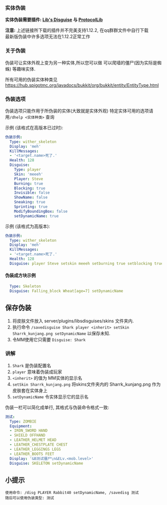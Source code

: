 ### 实体伪装

**实体伪装需要插件: [Lib's Disguise](https://ci.md-5.net/job/LibsDisguises/lastSuccessfulBuild/artifact/target/LibsDisguises.jar/) 与 [ProtocolLib](https://github.com/dmulloy2/ProtocolLib/releases/download/4.8.0/ProtocolLib.jar)**

**注意:** 上述链接所下载的插件并不完美支持1.12.2, 在qq群群文件中自行下载  
          最新版伪装中许多选项无法在1.12.2正常工作

### 关于伪装

伪装可让实体外观上变为另一种实体,所以您可以做 可以爬墙的僵尸(因为实际是蜘蛛) 等趣味实体.

所有可用的伪装实体种类见
https://hub.spigotmc.org/javadocs/bukkit/org/bukkit/entity/EntityType.html

### 伪装选项

伪装选项只能作用于所伪装的实体(大致就是实体外观)
特定实体可用的选项请用```/dhelp <实体种类>``` 查询

示例 (该格式在高版本已过时):
```yml
伪装示例:
  Type: wither_skeleton
  Display: 'meh'
  KillMessages:
  - '<target.name>死了.'
  Health: 128
  Disguise:
    Type: player
    Skin: 'meeeh'
    Player: Steve
    Burning: true
    Blocking: true
    Invisible: false
    ShowName: false
    Sneaking: true
    Sprinting: true
    ModifyBoundingBox: false
    setDynamicName: true
```

示例 (该格式为高版本):
```yml
伪装示例:
  Type: wither_skeleton
  Display: 'meh'
  KillMessages:
  - '<target.name>死了.'
  Health: 128
  Disguise: player Steve setskin meeeh setburning true setblocking true setinvisible false setcustomnamevisible true setsneaking true setsprinting true setdynamicname false
```

#### 伪装成方块示例
```yml
  Type: Skeleton
  Disguise: Falling_block Wheat[age=7] setDynamicName
```

## 保存伪装
1. 将皮肤文件放入 server/plugins/libsdisguises/skins 文件夹内. 
2. 执行命令 ``/savedisguise Shark player <inherit> setSkin Sharrk_kunjang.png setDynamicName`` 以保存未知. 
3. 令MM使用它只需要 ``Disguise: Shark``

### 讲解
1. ``Shark`` 是伪装配置名
2. ``player`` 意味着伪装成玩家
3. ``<inherit>`` 的值为 MM实体的显示名
4. ``setSkin Sharrk_kunjang.png`` 将skins文件夹内的 Sharrk_kunjang.png 作为皮肤套在实体身上
5. ``setDynamicName`` 令实体显示它的显示名

伪装一栏可以简化成单行, 其格式与伪装命令格式一致:
```yml
测试:
  Type: ZOMBIE
  Equipment:
  - IRON_SWORD HAND
  - SHIELD OFFHAND
  - LEATHER_HELMET HEAD
  - LEATHER_CHESTPLATE CHEST
  - LEATHER_LEGGINGS LEGS
  - LEATHER_BOOTS FEET
  Display: '&B测试僵尸\n&ELv.<mob.level>'
  Disguise: SKELETON setDynamicName
 ```

小提示
------

    使用命令: /disg PLAYER Rabbit40 setDynamicName, /savedisg 测试  
    随后可以使用伪装类型: 测试